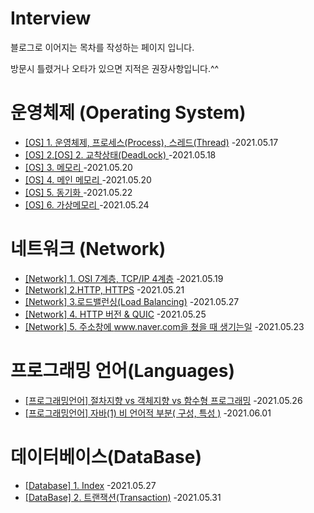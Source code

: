 # Interview

블로그로 이어지는 목차를 작성하는 페이지 입니다.

방문시 틀렸거나 오타가 있으면 지적은 권장사항입니다.^^

# 운영체제 (Operating System)

 + [[OS] 1. 운영체제, 프로세스(Process), 스레드(Thread)](https://develaniper-devpage.tistory.com/79) -2021.05.17
 + [[OS] 2.[OS] 2. 교착상태(DeadLock) ](https://develaniper-devpage.tistory.com/80) -2021.05.18
 + [[OS] 3. 메모리 ](https://develaniper-devpage.tistory.com/82) -2021.05.20
 + [[OS] 4. 메인 메모리 ](https://develaniper-devpage.tistory.com/83) -2021.05.20
 + [[OS] 5. 동기화 ](https://develaniper-devpage.tistory.com/87) -2021.05.22
 + [[OS] 6. 가상메모리 ](https://develaniper-devpage.tistory.com/89) -2021.05.24

# 네트워크 (Network)

 + [[Network] 1. OSI 7계층, TCP/IP 4계층](https://develaniper-devpage.tistory.com/81) -2021.05.19
 + [[Network] 2.HTTP, HTTPS](https://develaniper-devpage.tistory.com/84) -2021.05.21
 + [[Network] 3.로드밸런싱(Load Balancing)](https://develaniper-devpage.tistory.com/93) -2021.05.27
 + [[Network] 4. HTTP 버전 & QUIC](https://develaniper-devpage.tistory.com/90) -2021.05.25
 + [[Network] 5. 주소창에 www.naver.com을 쳤을 때 생기는일](https://develaniper-devpage.tistory.com/88) -2021.05.23

# 프로그래밍 언어(Languages)

 + [[프로그래밍언어] 절차지향 vs 객체지향 vs 함수형 프로그래밍](https://develaniper-devpage.tistory.com/92) -2021.05.26
 + [[프로그래밍언어] 자바(1) 비 언어적 부분( 구성, 특성 )](https://develaniper-devpage.tistory.com/97) -2021.06.01

# 데이터베이스(DataBase)

 + [[Database] 1. Index](https://develaniper-devpage.tistory.com/95) -2021.05.27
 + [[DataBase] 2. 트랜잭션(Transaction)](https://develaniper-devpage.tistory.com/96) -2021.05.31